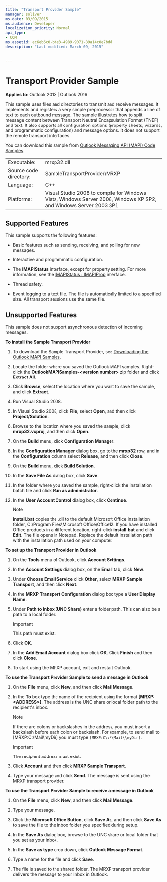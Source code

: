 ```yaml
---
title: "Transport Provider Sample"
manager: soliver
ms.date: 03/09/2015
ms.audience: Developer
localization_priority: Normal
api_type:
- COM
ms.assetid: ec6eb6c0-bfe3-4989-9071-89a14c0e7bdd
description: "Last modified: March 09, 2015"
 
 
---
```


# Transport Provider Sample

  
  
**Applies to**: Outlook 2013 | Outlook 2016 
  
This sample uses files and directories to transmit and receive messages. It implements and registers a very simple preprocessor that appends a line of text to each outbound message. The sample illustrates how to split message content between Transport Neutral Encapsulation Format (TNEF) and text. It also supports all configuration options (property sheets, wizards, and programmatic configuration) and message options. It does not support the remote transport interfaces. 
  
You can download this sample from [Outlook Messaging API (MAPI) Code Samples](https://go.microsoft.com/fwlink/?LinkId=129740).
  
|||
|:-----|:-----|
|Executable:  <br/> |mrxp32.dll  <br/> |
|Source code directory:  <br/> |SampleTransportProvider\MRXP  <br/> |
|Language:  <br/> |C++  <br/> |
|Platforms:  <br/> |Visual Studio 2008 to compile for Windows Vista, Windows Server 2008, Windows XP SP2, and Windows Server 2003 SP1  <br/> |
   
## Supported Features

This sample supports the following features:
  
- Basic features such as sending, receiving, and polling for new messages.
    
- Interactive and programmatic configuration.
    
- The **IMAPIStatus** interface, except for property setting. For more information, see the [IMAPIStatus : IMAPIProp](imapistatusimapiprop.md) interface. 
    
- Thread safety.
    
- Event logging to a text file. The file is automatically limited to a specified size. All transport sessions use the same file.
    
## Unsupported Features

This sample does not support asynchronous detection of incoming messages.
  
 **To install the Sample Transport Provider**
  
1. To download the Sample Transport Provider, see [Downloading the Outlook MAPI Samples](downloading-the-outlook-mapi-samples.md).
    
2. Locate the folder where you saved the Outlook MAPI samples. Right-click the **OutlookMAPISamples-\<version number\>** zip folder and click **Extract All**.
    
3. Click **Browse**, select the location where you want to save the sample, and click **Extract**.
    
4. Run Visual Studio 2008.
    
5. In Visual Studio 2008, click **File**, select **Open**, and then click **Project/Solution**.
    
6. Browse to the location where you saved the sample, click **mrxp32.vcproj**, and then click **Open**.
    
7. On the **Build** menu, click **Configuration Manager**.
    
8. In the **Configuration Manager** dialog box, go to the **mrxp32** row, and in the **Configuration** column select **Release**, and then click **Close**.
    
9. On the **Build** menu, click **Build Solution**.
    
10. In the **Save File As** dialog box, click **Save**.
    
11. In the folder where you saved the sample, right-click the installation batch file and click **Run as administrator**.
    
12. In the **User Account Control** dialog box, click **Continue**.
    
    > [!NOTE]
    > **install.bat** copies the .dll to the default Microsoft Office installation folder, C:\Program Files\Microsoft Office\Office12\. If you have installed Office products in a different location, right-click **install.bat** and click **Edit**. The file opens in Notepad. Replace the default installation path with the installation path used on your computer. 
  
 **To set up the Transport Provider in Outlook**
  
1. On the **Tools** menu of Outlook, click **Account Settings**.
    
2. In the **Account Settings** dialog box, on the **Email** tab, click **New**.
    
3. Under **Choose Email Service** click **Other**, select **MRXP Sample Transport**, and then click **Next**.
    
4. In the **MRXP Transport Configuration** dialog box type a **User Display Name**.
    
5. Under **Path to Inbox (UNC Share)** enter a folder path. This can also be a path to a local folder. 
    
    > [!IMPORTANT]
    > This path must exist. 
  
6. Click **OK**.
    
7. In the **Add Email Account** dialog box click **OK**. Click **Finish** and then click **Close**.
    
8. To start using the MRXP account, exit and restart Outlook.
    
 **To use the Transport Provider Sample to send a message in Outlook**
  
1. On the **File** menu, click **New**, and then click **Mail Message**.
    
2. In the **To** box type the name of the recipient using the format **[MRXP:\<ADDRESS\>]**. The address is the UNC share or local folder path to the recipient's inbox.
    
    > [!NOTE]
    > If there are colons or backslashes in the address, you must insert a backslash before each colon or backslash. For example, to send mail to [MRXP:C:\Mail\myDir] you must type  `[MRXP:C\:\\Mail\\myDir]`. 
  
    > [!IMPORTANT]
    > The recipient address must exist. 
  
3. Click **Account** and then click **MRXP Sample Transport**.
    
4. Type your message and click **Send**. The message is sent using the MRXP transport provider.
    
 **To use the Transport Provider Sample to receive a message in Outlook**
  
1. On the **File** menu, click **New**, and then click **Mail Message**.
    
2. Type your message.
    
3. Click the **Microsoft Office Button**, click **Save As**, and then click **Save As** to save the file to the inbox folder you specified during setup. 
    
4. In the **Save As** dialog box, browse to the UNC share or local folder that you set as your inbox. 
    
5. In the **Save as type** drop down, click **Outlook Message Format**.
    
6. Type a name for the file and click **Save**.
    
7. The file is saved to the shared folder. The MRXP transport provider delivers the message to your Inbox in Outlook.
    

